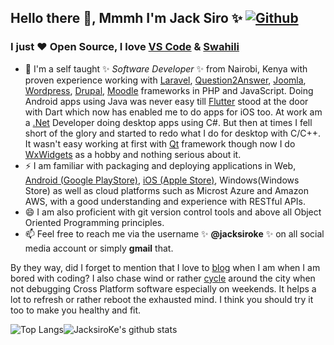 ## Hello there 👋, Mmmh I'm Jack Siro ✨ [![Github](https://img.shields.io/github/followers/JacksiroKe?label=Follow&style=social)](https://github.com/JacksiroKe)

### I just ❤ Open Source, I love [VS Code](https://code.visualstudio.com) & [Swahili](https://en.wikipedia.org/wiki/Swahili_language)

- 🔭 I'm a self taught ✨ _Software Developer_ ✨ from Nairobi, Kenya with proven experience working with [Laravel](https://laravel.com), [Question2Answer](https://question2answer.org), [Joomla](https://joomla.org), [Wordpress](https://wordpress.org), [Drupal](https://drupal.org), [Moodle](https://moodle.org) frameworks in PHP and JavaScript. Doing Android apps using Java was never easy till [Flutter](https://flutter.dev) stood at the door with Dart which now has enabled me to do apps for iOS too. At work am a [.Net](https://dotnet.microsoft.com) Developer doing desktop apps using C#. But then at times I fell short of the glory and started to redo what I do for desktop with C/C++. It wasn't easy working at first with [Qt](https://qt.io) framework though now I do [WxWidgets](https://wxwidgets.org) as a hobby and nothing serious about it.
- ⚡ I am familiar with packaging and deploying applications in Web, [Android (Google PlayStore)](https://play.google.com/store/apps/dev?id=6588364181021070520), [iOS (Apple Store)](https://apps.apple.com/us/developer/jackson-siro/id1327275130), Windows(Windows Store) as well as cloud platforms such as Microst Azure and Amazon AWS, with a good understanding and experience with RESTful APIs.
- 😄 I am also proficient with git version control tools and above all Object Oriented Programming principles.
- 📫 Feel free to reach me via the username ✨ **@jacksiroke** ✨ on all social media account or simply **gmail** that.

 By they way, did I forget to mention that I love to [blog](https://medium.com/@JacksiroKe) when I am when I am bored with coding? I also chase wind or rather [cycle](https://www.strava.com/athletes/39986133) around the city when not debugging Cross Platform software especially on weekends. It helps a lot to refresh or rather reboot the exhausted mind. I think you should try it too to make you healthy and fit.

<img alt="Top Langs" src="https://github-readme-stats.vercel.app/api/top-langs/?username=jacksiroke&hide=html&title_color=ffffff&icon_color=ffffff&text_color=ffffff&bg_color=000000" ><img alt="JacksiroKe's github stats" src="https://github-readme-stats.vercel.app/api?username=jacksiroke&amp;show_icons=true&amp;count_private=true&amp;line_height=40&show_icons=true&title_color=ffffff&icon_color=ffffff&text_color=ffffff&bg_color=000000">
 
